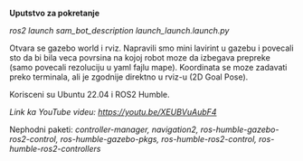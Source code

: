 **Uputstvo za pokretanje**

_ros2 launch sam_bot_description launch_launch.launch.py_

Otvara se gazebo world i rviz. Napravili smo mini lavirint u gazebu i povecali sto da bi bila veca povrsina na kojoj robot moze da izbegava prepreke (samo povecali rezoluciju u yaml fajlu mape). 
Koordinata se moze zadavati preko terminala, ali je zgodnije direktno u rviz-u (2D Goal Pose).

Korisceni su Ubuntu 22.04 i ROS2 Humble.


_Link ka YouTube videu:_ _https://youtu.be/XEUBVuAubF4_

Nephodni paketi:
_controller-manager, 
navigation2, 
ros-humble-gazebo-ros2-control, 
ros-humble-gazebo-pkgs, 
ros-humble-ros2-control, 
ros-humble-ros2-controllers_
